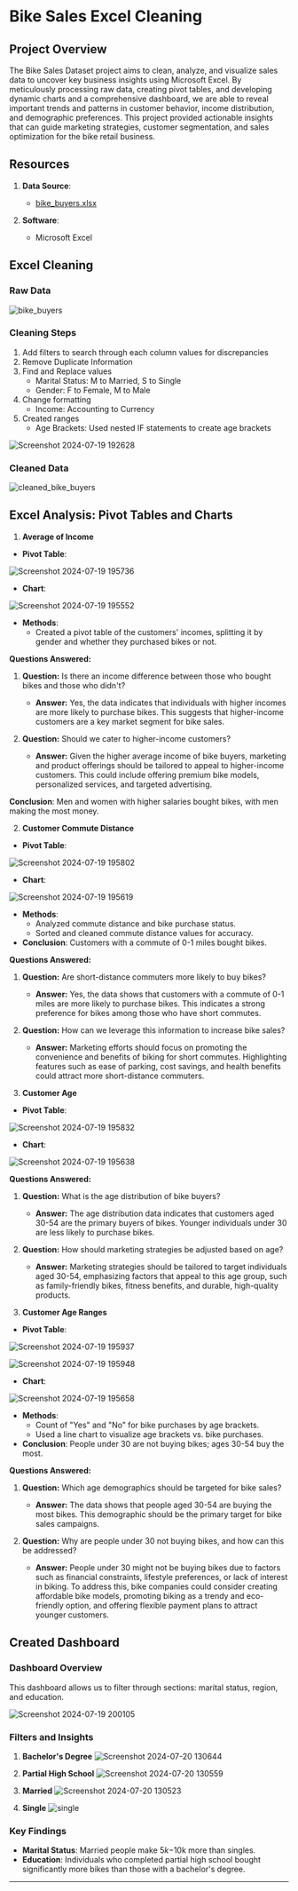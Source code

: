 # Bike Sales Excel Cleaning 

## Project Overview
The Bike Sales Dataset project aims to clean, analyze, and visualize sales data to uncover key business insights using Microsoft Excel. By meticulously processing raw data, creating pivot tables, and developing dynamic charts and a comprehensive dashboard, we are able to reveal important trends and patterns in customer behavior, income distribution, and demographic preferences. This project provided actionable insights that can guide marketing strategies, customer segmentation, and sales optimization for the bike retail business.

## Resources
1. **Data Source**:
   - [bike_buyers.xlsx](bike_buyers.xlsx)

2. **Software**:
   - Microsoft Excel

## Excel Cleaning

### Raw Data

![bike_buyers](https://github.com/user-attachments/assets/45d8156b-6146-438a-84a5-ecf89fed2f9b)

### Cleaning Steps
1. Add filters to search through each column values for discrepancies
2. Remove Duplicate Information
3. Find and Replace values
   - Marital Status: M to Married, S to Single
   - Gender: F to Female, M to Male
4. Change formatting
   - Income: Accounting to Currency
5. Created ranges
   - Age Brackets: Used nested IF statements to create age brackets

![Screenshot 2024-07-19 192628](https://github.com/user-attachments/assets/cc779a62-1fd0-46c4-935c-f052ba4b890f)

### Cleaned Data

![cleaned_bike_buyers](https://github.com/user-attachments/assets/be1555f9-d23e-4279-b348-c65cd01bf1ad)

## Excel Analysis: Pivot Tables and Charts

1. **Average of Income**
- **Pivot Table**:

![Screenshot 2024-07-19 195736](https://github.com/user-attachments/assets/4f93d33c-406b-48fc-a1c6-4f2f6b0a24f2)

- **Chart**:

![Screenshot 2024-07-19 195552](https://github.com/user-attachments/assets/adc22746-ef92-42ca-bd0a-945a53997543)

- **Methods**:
   - Created a pivot table of the customers' incomes, splitting it by gender and whether they purchased bikes or not.

**Questions Answered:**

1. **Question:** Is there an income difference between those who bought bikes and those who didn't?
   - **Answer:** Yes, the data indicates that individuals with higher incomes are more likely to purchase bikes. This suggests that higher-income customers are a key market segment for bike sales.

2. **Question:** Should we cater to higher-income customers?
   - **Answer:** Given the higher average income of bike buyers, marketing and product offerings should be tailored to appeal to higher-income customers. This could include offering premium bike models, personalized services, and targeted advertising.

**Conclusion**: Men and women with higher salaries bought bikes, with men making the most money.

2. **Customer Commute Distance**
- **Pivot Table**:

![Screenshot 2024-07-19 195802](https://github.com/user-attachments/assets/20555c3c-3c49-4ac5-8020-203732d15d61)

- **Chart**:

![Screenshot 2024-07-19 195619](https://github.com/user-attachments/assets/1d72b524-f436-4e80-b4fc-86c2561e250f)

- **Methods**:
   - Analyzed commute distance and bike purchase status.
   - Sorted and cleaned commute distance values for accuracy.
- **Conclusion**: Customers with a commute of 0-1 miles bought bikes.

**Questions Answered:**

1. **Question:** Are short-distance commuters more likely to buy bikes?
   - **Answer:** Yes, the data shows that customers with a commute of 0-1 miles are more likely to purchase bikes. This indicates a strong preference for bikes among those who have short commutes.

2. **Question:** How can we leverage this information to increase bike sales?
   - **Answer:** Marketing efforts should focus on promoting the convenience and benefits of biking for short commutes. Highlighting features such as ease of parking, cost savings, and health benefits could attract more short-distance commuters.


3. **Customer Age**
- **Pivot Table**:

![Screenshot 2024-07-19 195832](https://github.com/user-attachments/assets/63e3a02e-7a7c-462d-b53f-a8d7a65acfc0)

- **Chart**:

![Screenshot 2024-07-19 195638](https://github.com/user-attachments/assets/5cdc77f6-b10b-4ec5-bfd9-563d8efc28ec)

**Questions Answered:**

1. **Question:** What is the age distribution of bike buyers?
   - **Answer:** The age distribution data indicates that customers aged 30-54 are the primary buyers of bikes. Younger individuals under 30 are less likely to purchase bikes.

2. **Question:** How should marketing strategies be adjusted based on age?
   - **Answer:** Marketing strategies should be tailored to target individuals aged 30-54, emphasizing factors that appeal to this age group, such as family-friendly bikes, fitness benefits, and durable, high-quality products.

4. **Customer Age Ranges**
- **Pivot Table**:

![Screenshot 2024-07-19 195937](https://github.com/user-attachments/assets/082657fd-877f-4f4f-812a-55b8a7eb6730)

![Screenshot 2024-07-19 195948](https://github.com/user-attachments/assets/8b9bee4b-cc49-40e6-9e23-1b9f7fe04ffa)

- **Chart**:

![Screenshot 2024-07-19 195658](https://github.com/user-attachments/assets/db0ad9dc-4171-49e9-a5fe-b9e955339678)

- **Methods**:
   - Count of "Yes" and "No" for bike purchases by age brackets.
   - Used a line chart to visualize age brackets vs. bike purchases.
- **Conclusion**: People under 30 are not buying bikes; ages 30-54 buy the most.

**Questions Answered:**

1. **Question:** Which age demographics should be targeted for bike sales?
   - **Answer:** The data shows that people aged 30-54 are buying the most bikes. This demographic should be the primary target for bike sales campaigns.

2. **Question:** Why are people under 30 not buying bikes, and how can this be addressed?
   - **Answer:** People under 30 might not be buying bikes due to factors such as financial constraints, lifestyle preferences, or lack of interest in biking. To address this, bike companies could consider creating affordable bike models, promoting biking as a trendy and eco-friendly option, and offering flexible payment plans to attract younger customers.


## Created Dashboard

### Dashboard Overview
This dashboard allows us to filter through sections: marital status, region, and education.

![Screenshot 2024-07-19 200105](https://github.com/user-attachments/assets/9d74e9d2-f7fb-4154-a6a3-cbbe006ebc0f)

### Filters and Insights

1. **Bachelor's Degree**
   ![Screenshot 2024-07-20 130644](https://github.com/user-attachments/assets/c0861948-d37c-4014-a8db-89fc83264096)

2. **Partial High School**
   ![Screenshot 2024-07-20 130559](https://github.com/user-attachments/assets/177763a5-e72f-4f90-8160-3db48622b878)

3. **Married**
   ![Screenshot 2024-07-20 130523](https://github.com/user-attachments/assets/dc762027-4bdb-434b-987d-afa518489a43)

4. **Single**
   ![single](https://github.com/user-attachments/assets/88955ccd-4d64-4f12-88b2-c793ff3fc3f3)

### Key Findings
- **Marital Status**: Married people make $5k-$10k more than singles.
- **Education**: Individuals who completed partial high school bought significantly more bikes than those with a bachelor's degree.

---











